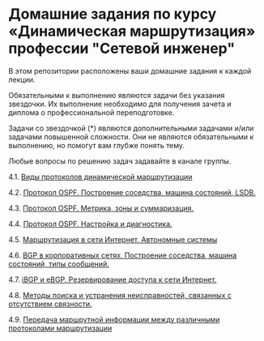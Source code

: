 # Домашние задания по курсу «Динамическая маршрутизация» профессии "Сетевой инженер"

В этом репозитории расположены ваши домашние задания к каждой лекции. 

Обязательными к выполнению являются задачи без указания звездочки. Их выполнение необходимо для получения зачета и диплома о профессиональной переподготовке.

Задачи со звездочкой (*) являются дополнительными задачами и/или задачами повышенной сложности. Они не являются обязательными к выполнению, но помогут вам глубже понять тему.

Любые вопросы по решению задач задавайте в канале группы.

4.1. [Виды протоколов динамической маршрутизации]()

4.2. [Протокол OSPF. Построение соседства, машина состояний, LSDB.](https://github.com/netology-code/drut-homeworks/blob/main/4-02/4-02.md)

4.3. [Протокол OSPF. Метрика, зоны и суммаризация.]()

4.4. [Протокол OSPF. Настройка и диагностика.]()

4.5. [Маршрутизация в сети Интернет. Автономные системы]()

4.6. [BGP в корпоративных сетях. Построение соседства, машина состояний, типы сообщений.]()

4.7. [iBGP и eBGP. Резервирование доступа к сети Интернет.]()

4.8. [Методы поиска и устранения неисправностей, связанных с отсутствием связности.]()

4.9. [Передача маршрутной информации между различными протоколами маршрутизации]()
